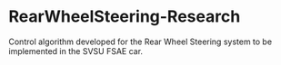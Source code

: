 # RearWheelSteering-Research
Control algorithm developed for the Rear Wheel Steering system to be implemented in the SVSU FSAE car. 
